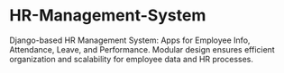 # HR-Management-System
Django-based HR Management System: Apps for Employee Info, Attendance, Leave, and Performance. Modular design ensures efficient organization and scalability for employee data and HR processes.

